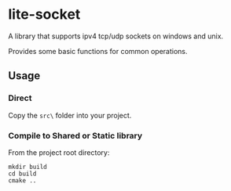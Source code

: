 # lite-socket

A library that supports ipv4 tcp/udp sockets on windows and unix.

Provides some basic functions for common operations.

## Usage

### Direct

Copy the `src\` folder into your project.

### Compile to Shared or Static library

From the project root directory:

```
mkdir build
cd build
cmake ..
```
